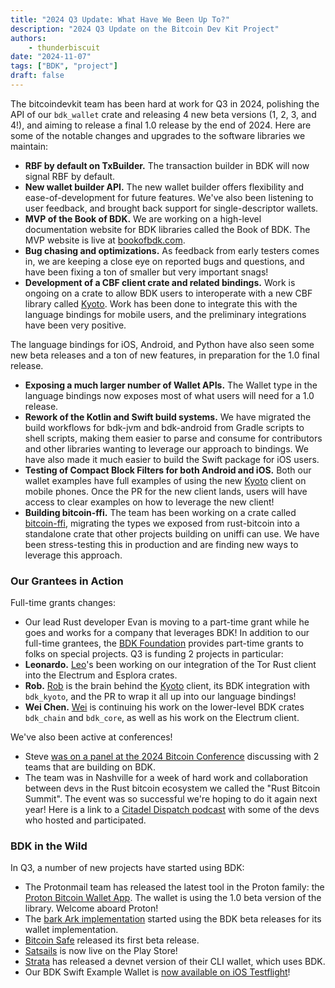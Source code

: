 ```yaml
---
title: "2024 Q3 Update: What Have We Been Up To?"
description: "2024 Q3 Update on the Bitcoin Dev Kit Project"
authors:
    - thunderbiscuit
date: "2024-11-07"
tags: ["BDK", "project"]
draft: false
---
```


The bitcoindevkit team has been hard at work for Q3 in 2024, polishing the API of our `bdk_wallet` crate and releasing 4 new beta versions (1, 2, 3, and 4!), and aiming to release a final 1.0 release by the end of 2024. Here are some of the notable changes and upgrades to the software libraries we maintain:
- **RBF by default on TxBuilder.** The transaction builder in BDK will now signal RBF by default.
- **New wallet builder API.** The new wallet builder offers flexibility and ease-of-development for future features. We've also been listening to user feedback, and brought back support for single-descriptor wallets.
- **MVP of the Book of BDK.** We are working on a high-level documentation website for BDK libraries called the Book of BDK. The MVP website is live at [bookofbdk.com](https://bookofbdk.com/).
- **Bug chasing and optimizations.** As feedback from early testers comes in, we are keeping a close eye on reported bugs and questions, and have been fixing a ton of smaller but very important snags!
- **Development of a CBF client crate and related bindings.** Work is ongoing on a crate to allow BDK users to interoperate with a new CBF library called [Kyoto](https://github.com/rustaceanrob/kyoto). Work has been done to integrate this with the language bindings for mobile users, and the preliminary integrations have been very positive.

The language bindings for iOS, Android, and Python have also seen some new beta releases and a ton of new features, in preparation for the 1.0 final release.
- **Exposing a much larger number of Wallet APIs.** The Wallet type in the language bindings now exposes most of what users will need for a 1.0 release.
- **Rework of the Kotlin and Swift build systems.** We have migrated the build workflows for bdk-jvm and bdk-android from Gradle scripts to shell scripts, making them easier to parse and consume for contributors and other libraries wanting to leverage our approach to bindings. We have also made it much easier to build the Swift package for iOS users.
- **Testing of Compact Block Filters for both Android and iOS.** Both our wallet examples have full examples of using the new [Kyoto](https://github.com/rustaceanrob/kyoto) client on mobile phones. Once the PR for the new client lands, users will have access to clear examples on how to leverage the new client!
- **Building bitcoin-ffi.** The team has been working on a crate called [bitcoin-ffi](https://github.com/bitcoindevkit/bdk-ffi), migrating the types we exposed from rust-bitcoin into a standalone crate that other projects building on uniffi can use. We have been stress-testing this in production and are finding new ways to leverage this approach.

### Our Grantees in Action
Full-time grants changes:
- Our lead Rust developer Evan is moving to a part-time grant while he goes and works for a company that leverages BDK!
In addition to our full-time grantees, the [BDK Foundation](https://bitcoindevkit.org/foundation/) provides part-time grants to folks on special projects. Q3 is funding 2 projects in particular:
- **Leonardo.** [Leo]()'s been working on our integration of the Tor Rust client into the Electrum and Esplora crates.
- **Rob.** [Rob]() is the brain behind the [Kyoto]() client, its BDK integration with `bdk_kyoto`, and the PR to wrap it all up into our language bindings!
- **Wei Chen.** [Wei](https://github.com/LagginTimes) is continuing his work on the lower-level BDK crates `bdk_chain` and `bdk_core`, as well as his work on the Electrum client.

We've also been active at conferences!
- Steve [was on a panel at the 2024 Bitcoin Conference](https://www.youtube.com/watch?v=Qlbwxbe7xHE) discussing with 2 teams that are building on BDK.
- The team was in Nashville for a week of hard work and collaboration between devs in the Rust bitcoin ecosystem we called the "Rust Bitcoin Summit". The event was so successful we're hoping to do it again next year! Here is a link to a [Citadel Dispatch podcast](https://serve.podhome.fm/episodepage/CitadelDispatch/cd136-rust-bitcoin-summit-with-poelstra-harding-myers-corallo-and-more) with some of the devs who hosted and participated.

### BDK in the Wild
In Q3, a number of new projects have started using BDK:
- The Protonmail team has released the latest tool in the Proton family: the [Proton Bitcoin Wallet App](https://proton.me/blog/proton-wallet-launch). The wallet is using the 1.0 beta version of the library. Welcome aboard Proton!
- The [bark Ark implementation]() started using the BDK beta releases for its wallet implementation.
- [Bitcoin Safe](https://bitcoin-safe.org/) released its first beta release.
- [Satsails](https://www.satsails.com/) is now live on the Play Store!
- [Strata](https://www.stratabtc.org/) has released a devnet version of their CLI wallet, which uses BDK.
- Our BDK Swift Example Wallet is [now available on iOS Testflight](https://testflight.apple.com/join/A3nAuYvZ)!
